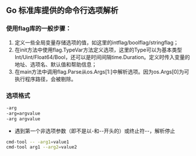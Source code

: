 ## Go 标准库提供的命令行选项解析
### 使用flag库的一般步骤：

1. 定义一些全局变量存储选项的值，如这里的intflag/boolflag/stringflag；
2. 在init方法中使用flag.TypeVar方法定义选项，这里的Type可以为基本类型Int/Uint/Float64/Bool，还可以是时间间隔time.Duration。定义时传入变量的地址、选项名、默认值和帮助信息；
3. 在main方法中调用flag.Parse从os.Args[1:]中解析选项。因为os.Args[0]为可执行程序路径，会被剔除。

### 选项格式
```bash
-arg
-arg=argvalue
-arg argvalue
```
* 遇到第一个非选项参数（即不是以-和--开头的）或终止符--，解析停止
```bash
cmd-tool -- -arg1=value1
cmd-tool arg1 --arg2=value2
```

### 